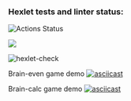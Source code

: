 ### Hexlet tests and linter status:
![Actions Status](/workflows/hexlet-check/badge.svg)

<a href="https://codeclimate.com/github/codeclimate/codeclimate/maintainability"><img src="https://api.codeclimate.com/v1/badges/a99a88d28ad37a79dbf6/maintainability" /></a>

![hexlet-check](https://github.com/RoninSK8/frontend-project-lvl1/workflows/hexlet-check/badge.svg)

Brain-even game demo
[![asciicast](https://asciinema.org/a/370214.svg)](https://asciinema.org/a/370214)

Brain-calc game demo
[![asciicast](https://asciinema.org/a/371734.svg)](https://asciinema.org/a/371734)